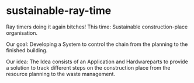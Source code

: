 # sustainable-ray-time
Ray timers doing it again bitches! This time: Sustainable construction-place organisation.

Our goal: Developing a System to control the chain from the planning to the finished building.

Our idea: The Idea consists of an Application and Hardwareparts to provide a solution to track different steps on the construction place from the resource planning to the waste management.


